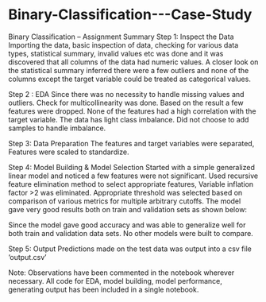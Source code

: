 # Binary-Classification---Case-Study
Binary Classification – Assignment Summary
Step 1: Inspect the Data
Importing the data, basic inspection of data, checking for various data types, statistical summary, invalid values etc was done and it was discovered that all columns of the data had numeric values. A closer look on the statistical summary inferred there were a few outliers and none of the columns except the target variable could be treated as categorical values.

Step 2 : EDA 
Since there was no necessity to handle missing values and outliers. Check for multicollinearity was done.  Based on the result a few features were dropped. 
None of the features had a high correlation with the target variable.
The data has light class imbalance. Did not choose to add samples to handle imbalance.

Step 3: Data Preparation
The features and target variables were separated, Features were scaled to standardize.

Step 4: Model Building & Model Selection
Started with a simple generalized linear model and noticed a few features were not significant.
Used recursive feature elimination method to select appropriate features, Variable inflation factor >2 was eliminated. 
Appropriate threshold was selected based on comparison of various metrics for multiple arbitrary cutoffs. 
The model gave very good results both on train and validation sets as shown below:

 
Since the model gave good accuracy and was able to generalize well for both train and validation data sets. No other models were built to compare.

Step 5: Output
Predictions made on the test data was output into a csv file ‘output.csv’

Note: Observations have been commented in the notebook wherever necessary. All code for EDA, model building, model performance, generating output has been included in a single notebook.


